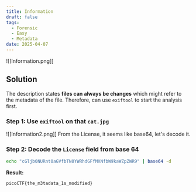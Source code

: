 ```yaml
---
title: Information
draft: false
tags:
  - Forensic
  - Easy
  - Metadata
date: 2025-04-07
---
```

![[Information.png]]

## Solution
The description states **files can always be changes** which might refer to the metadata of the file. Therefore, can use `exiftool` to start the analysis first.

### Step 1: Use `exiftool` on that `cat.jpg`
![[Information2.png]]
From the License, it seems like base64, let's decode it.

### Step 2: Decode the `License` field from base 64
```bash 
echo "cGljb0NURnt0aGVfbTN0YWRhdGFfMXNfbW9kaWZpZWR9" | base64 -d
```

**Result:**
```text
picoCTF{the_m3tadata_1s_modified}
```

